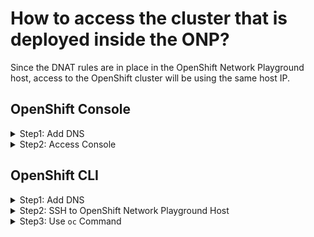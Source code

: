 # How to access the cluster that is deployed inside the ONP?

Since the DNAT rules are in place in the OpenShift Network Playground host, access to the OpenShift cluster will be using the same host IP.

## OpenShift Console

<details>

<summary>Step1: Add DNS</summary>

```
echo "<onp-ip> console-openshift-console.apps.ocp.example.local oauth-openshift.apps.ocp.example.local" | sudo tee -a /etc/hosts
```

</details>

<details>

<summary>Step2: Access Console</summary>

```
URL     : console-openshift-console.apps.ocp.example.local
Username: kubeadmin
Password: <password>
```

</details>

## OpenShift CLI

<details>

<summary>Step1: Add DNS</summary>

```
echo "<onp-ip> console-openshift-console.apps.ocp.example.local oauth-openshift.apps.ocp.example.local" | sudo tee -a /etc/hosts
```

</details>

<details>

<summary>Step2: SSH to OpenShift Network Playground Host</summary>

```
ssh onp@<onp-ip>
```

</details>

<details>

<summary>Step3: Use <code>oc</code> Command</summary>

```
oc get clusterversion
```

</details>
